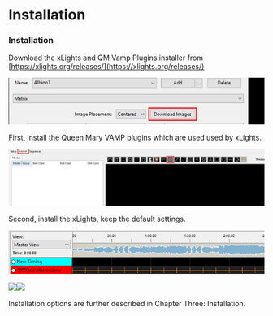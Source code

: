 # Installation

### Installation

Download the xLights and QM Vamp Plugins installer from [https://xlights.org/releases/](https://xlights.org/releases/)

![](../../.gitbook/assets/image%20%28670%29.png)

First, install the Queen Mary VAMP plugins which are used used by xLights. 

![](../../.gitbook/assets/image%20%28584%29.png)

Second, install the xLights, keep the default settings.

![](../../.gitbook/assets/image%20%288%29.png)

![](https://lh6.googleusercontent.com/157OLMJ-XoJ-atS7RS6POggpaPujV_8Cdze7qR1HFy3KBSO2DrVTqYcnPACKV5lATerQuAx2JNRIwLXXw0lwZFVdkXTCEhFTv61rdZ8ur1yASFBYUospWqUe_umZUtoEH221do-C)![](https://lh5.googleusercontent.com/g6hu8O4EbaCLsF2rici7Xi5DzNC541ii0iJH1BFZr3OvPur5JY1jMBh1Tj21JO4yBGmNE8lwfesAq5m0qpHKvzvsG3ACgMrT_yfD520Kgg-6BI7AM7UAMRtZWhRWuo8wslFc3nzs)

Installation options are further described in Chapter Three: Installation.

